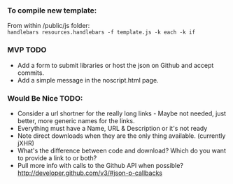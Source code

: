 ### To compile new template:

From within /public/js folder:  
`handlebars resources.handlebars -f template.js -k each -k if`

### MVP TODO

* Add a form to submit libraries or host the json on Github and accept commits.
* Add a simple message in the noscript.html page.

### Would Be Nice TODO:

* Consider a url shortner for the really long links - Maybe not needed, just better, more generic names for the links.
* Everything must have a Name, URL & Description or it's not ready
* Note direct downloads when they are the only thing available. (currently jXHR) 
* What's the difference between code and download? Which do you want to provide a link to or both?
* Pull more info with calls to the Github API when possible? http://developer.github.com/v3/#json-p-callbacks